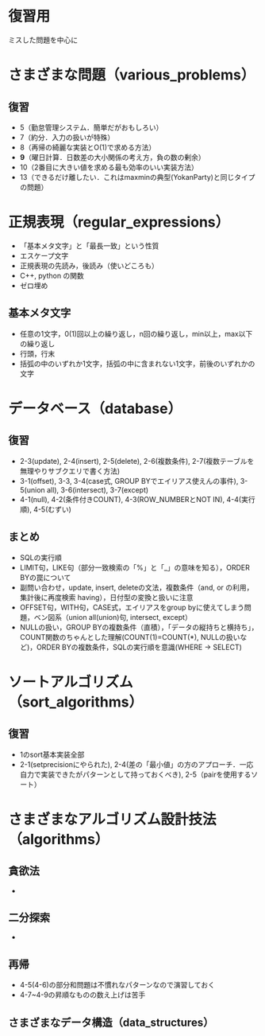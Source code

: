 # 復習用
ミスした問題を中心に


# さまざまな問題（various_problems）
## 復習
- 5（勤怠管理システム．簡単だがおもしろい）
- 7（約分．入力の扱いが特殊）
- 8（再帰の綺麗な実装とO(1)で求める方法）
- **9**（曜日計算．日数差の大小関係の考え方，負の数の剰余）
- 10（2番目に大きい値を求める最も効率のいい実装方法）
- 13（できるだけ離したい．これはmaxminの典型(YokanParty)と同じタイプの問題）


# 正規表現（regular_expressions）
- 「基本メタ文字」と「最長一致」という性質
- エスケープ文字
- 正規表現の先読み，後読み（使いどころも）
- C++, python の関数
- ゼロ埋め
## 基本メタ文字
- 任意の1文字，0(1)回以上の繰り返し，n回の繰り返し，min以上，max以下の繰り返し
- 行頭，行末
- 括弧の中のいずれか1文字，括弧の中に含まれない1文字，前後のいずれかの文字


# データベース（database）
## 復習
- 2-3(update), 2-4(insert), 2-5(delete), 2-6(複数条件), 2-7(複数テーブルを無理やりサブクエリで書く方法)
- 3-1(offset), 3-3, 3-4(case式, GROUP BYでエイリアス使えんの事件), 3-5(union all), 3-6(intersect), 3-7(except)
- 4-1(null), 4-2(条件付きCOUNT), 4-3(ROW_NUMBERとNOT IN), 4-4(実行順), 4-5(むずい)

## まとめ
- SQLの実行順
- LIMIT句，LIKE句（部分一致検索の「%」と「_」の意味を知る），ORDER BYの罠について
- 副問い合わせ，update, insert, deleteの文法，複数条件（and, or の利用，集計後に再度検索 having），日付型の変換と扱いに注意
- OFFSET句，WITH句，CASE式，エイリアスをgroup byに使えてしまう問題，ベン図系（union all(union)句, intersect, except）
- NULLの扱い，GROUP BYの複数条件（直積），「データの縦持ちと横持ち」，COUNT関数のちゃんとした理解(COUNT(1)=COUNT(*), NULLの扱いなど)，ORDER BYの複数条件，SQLの実行順を意識(WHERE -> SELECT)


# ソートアルゴリズム（sort_algorithms）
## 復習
- 1のsort基本実装全部
- 2-1(setprecisionにやられた), 2-4(差の「最小値」の方のアプローチ．一応自力で実装できたがパターンとして持っておくべき), 2-5（pairを使用するソート）

# さまざまなアルゴリズム設計技法（algorithms）
## 貪欲法
- 
## 二分探索
- 
## 再帰
- 4-5(4-6)の部分和問題は不慣れなパターンなので演習しておく
- 4-7~4-9の昇順なものの数え上げは苦手

## さまざまなデータ構造（data_structures）